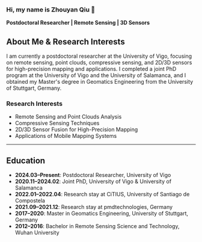 ### Hi, my name is Zhouyan Qiu 👋

**Postdoctoral Researcher | Remote Sensing | 3D Sensors**

## About Me & Research Interests

I am currently a postdoctoral researcher at the University of Vigo, focusing on remote sensing, point clouds, compressive sensing, and 2D/3D sensors for high-precision mapping and applications. I completed a joint PhD program at the University of Vigo and the University of Salamanca, and I obtained my Master's degree in Geomatics Engineering from the University of Stuttgart, Germany.

### Research Interests
- Remote Sensing and Point Clouds Analysis
- Compressive Sensing Techniques
- 2D/3D Sensor Fusion for High-Precision Mapping
- Applications of Mobile Mapping Systems

---

## Education

- **2024.03–Present**: Postdoctoral Researcher, University of Vigo
- **2020.11–2024.02**: Joint PhD, University of Vigo & University of Salamanca
- **2022.01–2022.04**: Research stay at CiTIUS, University of Santiago de Compostela
- **2021.09–2021.12**: Research stay at pmdtechnologies, Germany
- **2017–2020**: Master in Geomatics Engineering, University of Stuttgart, Germany
- **2012–2016**: Bachelor in Remote Sensing Science and Technology, Wuhan University
